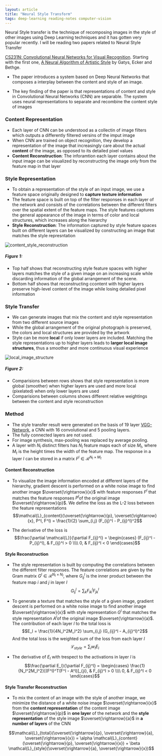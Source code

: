 ```yaml
---
layout: article
title: "Neural Style Transform"
tags: deep-learning reading-notes computer-vision
---
```


Neural Style transfer is the technique of recomposing images in the style of other images using Deep Learning techniques and it has gotten very popular recently. I will be reading two papers related to Neural Style Transfer <form></form> [CS231N: Convolutional Neural Networks for Visual Recognition](http://cs231n.stanford.edu/). Starting with the first one, [A Neural Algorithm of Artistic Style](https://arxiv.org/abs/1508.06576) by Gatys, Ecker and Bethge.

<!--more-->


- The paper introduces a system based on Deep Neural Networks that composes a interplay between the content and style of an image.

- The key finding of the paper is that representations of content and style in Convolutional Neural Networks (CNN) are separable. The system uses neural representations to separate and recombine the content style of images

### Content Representation
- Each layer of CNN can be understood as a collectin of image filters which outputs a differently filtered versins of the imput image
- When CNN are trained on object recognition, they develop a representation of the image that increasingly care about the actual **content** of the image, as opposed to its detailed pixel values
- **Content Reconstruction**: The inforamtion each layer contains about the input image can be visualized by reconstructing the image only from the feature map in that layer

### Style Representation
- To obtain a representation of the style of an input image, we use a feature space originally designed to **capture texture information**
- The feature space is built on top of the filter responses in each layer of the network and consists of the correlations between the different filters over the spatial extent of the feature maps. The style features captures the general appearance of the image in terms of color and local structures, which increases along the hierarchy
- **Style Reconstruction**: The information captured by style feature spaces built on different layers can be visualized by constructing an image that matches the style represntation

![content_style_reconstruction](https://s3-us-west-1.amazonaws.com/sijunhe-blog/plots/post10/content_style_reconstruction.png)

##### Figure 1:

- Top half shows that reconstructing style feature spaces with higher layers matches the style of a given image on an increasing
scale while discarding information of the global arrangement of the scene.
- Bottom half shows that reconstructing ccontent with higher layers preserve high-level content of the image while losing detailed pixel information

### Style Transfer
- We can generate images that mix the content and style representation from two different source images
- While the global arrangement of the original photograph is preserved, the colors and local structures are provided by the artwork
- Style can be more **local** if only lower layers are included. Matching the style representations up to higher layers leads to **larger local image structures**, thus a smoother and more continuous visual experience

![local_image_structure](https://s3-us-west-1.amazonaws.com/sijunhe-blog/plots/post10/local_image_structure.png)

##### Figure 2:

- Comparisions between rows shows that style representation is more global (smoother) when higher layers are used and more local (pixelated) when only lower layers are used
- Comparisions between columns shows different relative weightings between the content and style reconstruction

### Method
- The style transfer result were generated on the basis of 19 layer [VGG-Network](https://arxiv.org/abs/1409.1556), a CNN with 16 convolutional and 5 pooling layers. 
- The fully connected layers are not used.
- For image synthesis, max-pooling was replaced by average pooling.
- A layer with $N_l$ distinct filters has $N_l$ feature maps each of size $M_t$, where $M_t$ is the height times the width of the feature map. The response in a layer $l$ can be stored in a matrix $F^l \in \mathcal{R}^{N_t \times M_t}$

#### Content Reconstruction
- To visualize the image information encoded at different layers of the hierarchy, gradient descent is performed on a white noise image to find another image $\overset{\rightarrow}{x}$ with feature responses $F^l$ that matches the feature responses $P^l$of the original image $\overset{\rightarrow}{p}$. We define the loss as the L-2 loss between the feature representations
$$\mathcal{L}_{content}(\overset{\rightarrow}{p}, \overset{\rightarrow}{x}, P^l, F^l) = \frac{1}{2} \sum_{i,j} (F_{ij}^l - P_{ij}^l)^2$$

- The derivative of the loss is
$$\frac{\partial \mathcal{L}}{\partial F_{ij}^l} =
\begin{cases}
(F_{ij}^l - P_{ij}^l),  & F_{ij}^l > 0 \\\\
0, & F_{ij}^l < 0
\end{cases}$$

#### Style Reconstruction
- The style representation is built by computing the correlations between the different filter responses. The feature correlations are given by the Gram matrix $G^l \in \mathcal{R}^{N_t \times N_l}$, where $G^l_{ij}$ is the inner product between the feature map $i$ and $j$ in layer $l$
$$G^l_{ij} = \sum_k F^l_{ik}F^l_{jk}$$
- To generate a texture that matches the style of a given image, gradient descent is performed on a white noise image to find another image $\overset{\rightarrow}{x}$ with style representation $G^l$ that matches the style representation $A^l$of the original image $\overset{\rightarrow}{a}$. 
The contribution of each layer $l$ to the total loss is
$$E_l = \frac{1}{4N_l^2M_l^2} \sum_{i,j} (G_{ij}^l - A_{ij}^l)^2$$
And the total loss is the weighted sum of the loss from each layer $l$
$$\mathcal{L}_{style} = \sum_l w_l E_l$$

- The derivative of $E_l$ with trespect to the activations in layer $l$ is
$$\frac{\partial E_l}{\partial F_{ij}^l} =
\begin{cases}
\frac{1}{N_l^2M_l^2}[(F^l)^T(F^l - A^l)]_{ji},  & F_{ij}^l > 0 \\\\
0, & F_{ij}^l < 0
\end{cases}$$

#### Style Transfer Reconstruction
- To mix the content of an image with the style of another image, we minimize the distance of a white noise image $\overset{\rightarrow}{x}$ from the **content representation** of the content image $\overset{\rightarrow}{p}$ in **one layer** of the network and the **style representation** of the style image $\overset{\rightarrow}{a}$ in **a number of layers** of the CNN

$$\mathcal{L}_{total}(\overset{\rightarrow}{p}, \overset{\rightarrow}{a}, \overset{\rightarrow}{x}) = \alpha \mathcal{L}_{content}(\overset{\rightarrow}{p}, \overset{\rightarrow}{x}) + \beta \mathcal{L}_{style}(\overset{\rightarrow}{a}, \overset{\rightarrow}{x})$$



